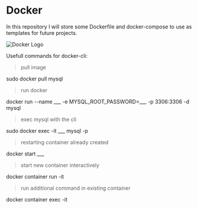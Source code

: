 # Docker

In this repository I will store some Dockerfile and docker-compose to use as templates for future projects.

![Docker Logo](https://logos-download.com/wp-content/uploads/2016/09/Docker_logo-700x588.png)

Usefull commands for docker-cli:

> pull image 

sudo docker pull mysql

> run docker 

docker run --name ___ -e MYSQL_ROOT_PASSWORD=___ -p 3306:3306 -d mysql

> exec mysql with the cli

sudo docker exec -it ___ mysql -p

> restarting container already created

docker start ___

> start new container interactively

docker container run -it

> run additional command in existing container

docker  container exec -it
